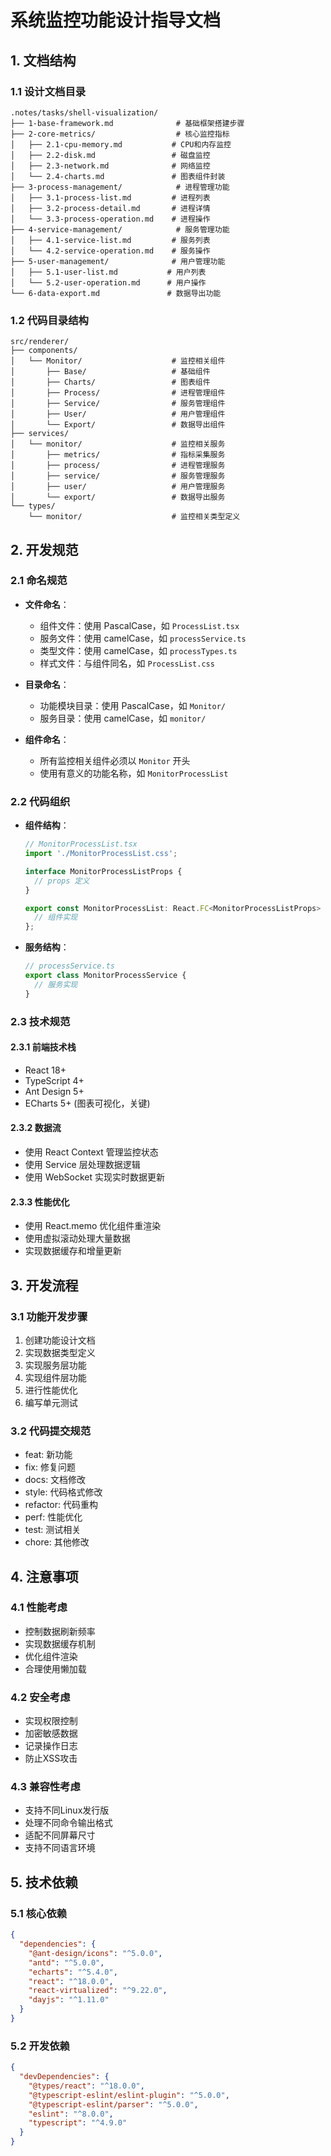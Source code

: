 # 系统监控功能设计指导文档

## 1. 文档结构

### 1.1 设计文档目录
```
.notes/tasks/shell-visualization/
├── 1-base-framework.md              # 基础框架搭建步骤
├── 2-core-metrics/                  # 核心监控指标
│   ├── 2.1-cpu-memory.md           # CPU和内存监控
│   ├── 2.2-disk.md                 # 磁盘监控
│   ├── 2.3-network.md              # 网络监控
│   └── 2.4-charts.md               # 图表组件封装
├── 3-process-management/            # 进程管理功能
│   ├── 3.1-process-list.md         # 进程列表
│   ├── 3.2-process-detail.md       # 进程详情
│   └── 3.3-process-operation.md    # 进程操作
├── 4-service-management/            # 服务管理功能
│   ├── 4.1-service-list.md         # 服务列表
│   └── 4.2-service-operation.md    # 服务操作
├── 5-user-management/              # 用户管理功能
│   ├── 5.1-user-list.md           # 用户列表
│   └── 5.2-user-operation.md      # 用户操作
└── 6-data-export.md               # 数据导出功能
```

### 1.2 代码目录结构
```
src/renderer/
├── components/
│   └── Monitor/                    # 监控相关组件
│       ├── Base/                   # 基础组件
│       ├── Charts/                 # 图表组件
│       ├── Process/                # 进程管理组件
│       ├── Service/                # 服务管理组件
│       ├── User/                   # 用户管理组件
│       └── Export/                 # 数据导出组件
├── services/
│   └── monitor/                    # 监控相关服务
│       ├── metrics/                # 指标采集服务
│       ├── process/                # 进程管理服务
│       ├── service/                # 服务管理服务
│       ├── user/                   # 用户管理服务
│       └── export/                 # 数据导出服务
└── types/
    └── monitor/                    # 监控相关类型定义
```

## 2. 开发规范

### 2.1 命名规范
- **文件命名**：
  * 组件文件：使用 PascalCase，如 `ProcessList.tsx`
  * 服务文件：使用 camelCase，如 `processService.ts`
  * 类型文件：使用 camelCase，如 `processTypes.ts`
  * 样式文件：与组件同名，如 `ProcessList.css`

- **目录命名**：
  * 功能模块目录：使用 PascalCase，如 `Monitor/`
  * 服务目录：使用 camelCase，如 `monitor/`

- **组件命名**：
  * 所有监控相关组件必须以 `Monitor` 开头
  * 使用有意义的功能名称，如 `MonitorProcessList`

### 2.2 代码组织
- **组件结构**：
  ```typescript
  // MonitorProcessList.tsx
  import './MonitorProcessList.css';
  
  interface MonitorProcessListProps {
    // props 定义
  }
  
  export const MonitorProcessList: React.FC<MonitorProcessListProps> = () => {
    // 组件实现
  };
  ```

- **服务结构**：
  ```typescript
  // processService.ts
  export class MonitorProcessService {
    // 服务实现
  }
  ```

### 2.3 技术规范

#### 2.3.1 前端技术栈
- React 18+
- TypeScript 4+
- Ant Design 5+
- ECharts 5+ (图表可视化，关键)

#### 2.3.2 数据流
- 使用 React Context 管理监控状态
- 使用 Service 层处理数据逻辑
- 使用 WebSocket 实现实时数据更新

#### 2.3.3 性能优化
- 使用 React.memo 优化组件重渲染
- 使用虚拟滚动处理大量数据
- 实现数据缓存和增量更新

## 3. 开发流程

### 3.1 功能开发步骤
1. 创建功能设计文档
2. 实现数据类型定义
3. 实现服务层功能
4. 实现组件层功能
5. 进行性能优化
6. 编写单元测试

### 3.2 代码提交规范
- feat: 新功能
- fix: 修复问题
- docs: 文档修改
- style: 代码格式修改
- refactor: 代码重构
- perf: 性能优化
- test: 测试相关
- chore: 其他修改

## 4. 注意事项

### 4.1 性能考虑
- 控制数据刷新频率
- 实现数据缓存机制
- 优化组件渲染
- 合理使用懒加载

### 4.2 安全考虑
- 实现权限控制
- 加密敏感数据
- 记录操作日志
- 防止XSS攻击

### 4.3 兼容性考虑
- 支持不同Linux发行版
- 处理不同命令输出格式
- 适配不同屏幕尺寸
- 支持不同语言环境

## 5. 技术依赖

### 5.1 核心依赖
```json
{
  "dependencies": {
    "@ant-design/icons": "^5.0.0",
    "antd": "^5.0.0",
    "echarts": "^5.4.0",
    "react": "^18.0.0",
    "react-virtualized": "^9.22.0",
    "dayjs": "^1.11.0"
  }
}
```

### 5.2 开发依赖
```json
{
  "devDependencies": {
    "@types/react": "^18.0.0",
    "@typescript-eslint/eslint-plugin": "^5.0.0",
    "@typescript-eslint/parser": "^5.0.0",
    "eslint": "^8.0.0",
    "typescript": "^4.9.0"
  }
}
``` 